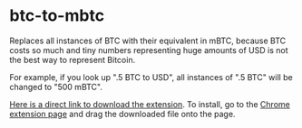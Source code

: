 btc-to-mbtc
=============

Replaces all instances of BTC with their equivalent in mBTC, because BTC costs so much and tiny numbers representing huge amounts of USD is not the best way to represent Bitcoin.

For example, if you look up ".5 BTC to USD", all instances of ".5 BTC" will be changed to "500 mBTC".

[Here is a direct link to download the extension](https://github.com/kevin-fang/btc-to-mbtc/raw/master/btc-to-mbtc.crx). To install, go to the [Chrome extension page](chrome://extensions/) and drag the downloaded file onto the page.
